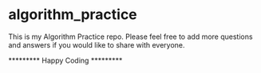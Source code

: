 # algorithm_practice
This is my Algorithm Practice repo. Please feel free to add more questions and answers if you would like to share with everyone.

********* Happy Coding *********
